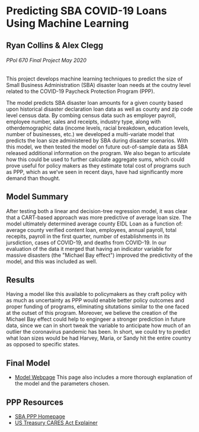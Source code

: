 # Predicting SBA COVID-19 Loans Using Machine Learning
## Ryan Collins & Alex Clegg
###### PPol 670 Final Project May 2020

This project develops machine learning techniques to predict the size of Small Business Administration (SBA) disaster
loan needs at the coutny level related to the COVID-19 Paycheck Protection Program (PPP).

The model predicts SBA disaster loan amounts for a given county based upon historical disaster declaration loan data as well as 
county and zip code level census data. By combing census data such as employer payroll, employee number, sales and receipts, 
industry type, along with otherdemographic data (income levels, racial breakdown, education levels, number of businesses, 
etc.) we developed a multi-variate model that predicts the loan size administered by SBA during disaster scenarios. 
With this model, we then tested the model on future out-of-sample data as SBA released additional information on the program. 
We also began to articulate how this could be used to further calculate aggregate sums, which could prove
useful for policy makers as they estimate total cost of programs such as PPP, which as we’ve seen in recent
days, have had significantly more demand than thought.

## Model Summary

After testing both a linear and decision-tree regression model, it was clear that a CART-based approach was more predictive of average loan size. The model ultimately determined average county EIDL Loan as a function of: average county verified content loan, employees, annual payroll, total recepits, payroll in the first quarter, number of establishments in its jursdiction, cases of COVID-19, and deaths from COVID-19. In our evaluation of the data it merged that having an indicator variable for massive disasters (the "Michael Bay effect") improved the predictivity of the model, and this was included as well. 

## Results

Having a model like this available to policymakers as they craft policy with as much as uncertainty as PPP would enable better policy outcomes and proper funding of programs, eliminating situtations similar to the one faced at the outset of this program. Moreover, we believe the creation of the Michael Bay effect could help to engingeer a stronger prediction in future data, since we can in short tweak the variable to anticipate how much of an outlier the coronavirus pandemic has been. In short, we could try to predict what loan sizes would be had Harvey, Maria, or Sandy hit the entire country as opposed to specific states.


## Final Model
* [Model Webpage](https://afclegg.github.io/final_project_repo/final.project1)
This page also includes a more thorough explanation of the model and the parameters chosen.

## PPP Resources
* [SBA PPP Homepage](https://www.sba.gov/funding-programs/loans/coronavirus-relief-options/paycheck-protection-program) 
* [US Treasury CARES Act Explainer](https://home.treasury.gov/policy-issues/cares/assistance-for-small-businesses)

